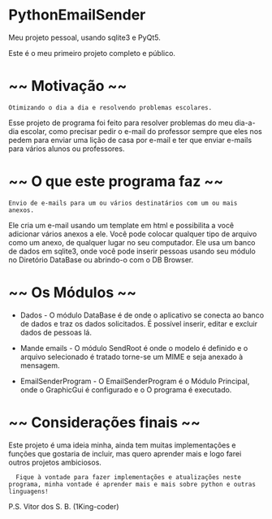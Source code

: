 # PythonEmailSender

Meu projeto pessoal, usando sqlite3 e PyQt5.

Este é o meu primeiro projeto completo e público.

# ~~ Motivação ~~

    Otimizando o dia a dia e resolvendo problemas escolares.
  Esse projeto de programa foi feito para resolver problemas do meu dia-a-dia escolar,
  como precisar pedir o e-mail do professor sempre que eles nos pedem para enviar uma lição de casa
  por e-mail e ter que enviar e-mails para vários alunos ou professores.

# ~~ O que este programa faz ~~

    Envio de e-mails para um ou vários destinatários com um ou mais anexos.
  Ele cria um e-mail usando um template em html e possibilita a você adicionar vários
  anexos a ele. Você pode colocar qualquer tipo de arquivo como um anexo, de qualquer lugar
  no seu computador.
    Ele usa um banco de dados em sqlite3, onde você pode inserir pessoas usando seu módulo no
  Diretório DataBase ou abrindo-o com o DB Browser.
  
# ~~ Os Módulos ~~

  - Dados -
    O módulo DataBase é de onde o aplicativo se conecta ao banco de dados e traz
  os dados solicitados. É possível inserir, editar e excluir dados de pessoas lá.

  - Mande emails -
    O módulo SendRoot é onde o modelo é definido e o arquivo selecionado é tratado
  torne-se um MIME e seja anexado à mensagem.

  - EmailSenderProgram -
    O EmailSenderProgram é o Módulo Principal, onde o GraphicGui é configurado e o
  O programa é executado.

  # ~~ Considerações finais ~~

  Este projeto é uma ideia minha, ainda tem muitas implementações e funções
  que gostaria de incluir, mas quero aprender mais e logo farei outros projetos ambiciosos.

      Fique à vontade para fazer implementações e atualizações neste programa, minha vontade é aprender mais e mais sobre python e outras linguagens!


  P.S. Vitor dos S. B.  (1King-coder)
